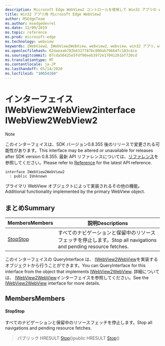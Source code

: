 ```yaml
---
description: Microsoft Edge WebView2 コントロールを使用して Win32 アプリの web コンテンツをホストする
title: Win32 アプリ用 Microsoft Edge WebView2
author: MSEdgeTeam
ms.author: msedgedevrel
ms.date: 12/09/2019
ms.topic: reference
ms.prod: microsoft-edge
ms.technology: webview
keywords: IWebView2、IWebView2WebView、webview2、webview、win32 アプリ、win32、edge
ms.openlocfilehash: 62daeaab702b431f787bc800ab79664fc183c4ce
ms.sourcegitcommit: 07cda56425e5fdf90eeb3972e17041261bf720cd
ms.translationtype: MT
ms.contentlocale: ja-JP
ms.lasthandoff: 05/14/2020
ms.locfileid: "10654160"
---
```

# <span data-ttu-id="55ad8-104">インターフェイス IWebView2WebView2</span><span class="sxs-lookup"><span data-stu-id="55ad8-104">interface IWebView2WebView2</span></span> 

> [!NOTE]
> <span data-ttu-id="55ad8-105">このインターフェイスは、SDK バージョン0.8.355 後のリリースで変更される可能性があります。</span><span class="sxs-lookup"><span data-stu-id="55ad8-105">This interface may be altered or unavailable for releases after SDK version 0.8.355.</span></span> <span data-ttu-id="55ad8-106">最新 API リファレンスについては、[リファレンス](../../../webview2-api-reference.md)を参照してください。</span><span class="sxs-lookup"><span data-stu-id="55ad8-106">Please refer to [Reference](../../../webview2-api-reference.md) for the latest API reference.</span></span>

```
interface IWebView2WebView2
  : public IUnknown
```

<span data-ttu-id="55ad8-107">プライマリ WebView オブジェクトによって実装されるその他の機能。</span><span class="sxs-lookup"><span data-stu-id="55ad8-107">Additional functionality implemented by the primary WebView object.</span></span>

## <span data-ttu-id="55ad8-108">まとめ</span><span class="sxs-lookup"><span data-stu-id="55ad8-108">Summary</span></span>

 <span data-ttu-id="55ad8-109">Members</span><span class="sxs-lookup"><span data-stu-id="55ad8-109">Members</span></span>                        | <span data-ttu-id="55ad8-110">説明</span><span class="sxs-lookup"><span data-stu-id="55ad8-110">Descriptions</span></span>
--------------------------------|---------------------------------------------
[<span data-ttu-id="55ad8-111">Stop</span><span class="sxs-lookup"><span data-stu-id="55ad8-111">Stop</span></span>](#stop) | <span data-ttu-id="55ad8-112">すべてのナビゲーションと保留中のリソースフェッチを停止します。</span><span class="sxs-lookup"><span data-stu-id="55ad8-112">Stop all navigations and pending resource fetches.</span></span>

<span data-ttu-id="55ad8-113">このインターフェイスの QueryInterface は、 [IWebView2WebView](IWebView2WebView.md)を実装するオブジェクトから行うことができます。</span><span class="sxs-lookup"><span data-stu-id="55ad8-113">You can QueryInterface for this interface from the object that implements [IWebView2WebView](IWebView2WebView.md).</span></span> <span data-ttu-id="55ad8-114">詳細については、 [IWebView2WebView](IWebView2WebView.md)インターフェイスを参照してください。</span><span class="sxs-lookup"><span data-stu-id="55ad8-114">See the [IWebView2WebView](IWebView2WebView.md) interface for more details.</span></span>

## <span data-ttu-id="55ad8-115">Members</span><span class="sxs-lookup"><span data-stu-id="55ad8-115">Members</span></span>

#### <span data-ttu-id="55ad8-116">Stop</span><span class="sxs-lookup"><span data-stu-id="55ad8-116">Stop</span></span> 

<span data-ttu-id="55ad8-117">すべてのナビゲーションと保留中のリソースフェッチを停止します。</span><span class="sxs-lookup"><span data-stu-id="55ad8-117">Stop all navigations and pending resource fetches.</span></span>

> <span data-ttu-id="55ad8-118">パブリック HRESULT [Stop](#stop)()</span><span class="sxs-lookup"><span data-stu-id="55ad8-118">public HRESULT [Stop](#stop)()</span></span>

